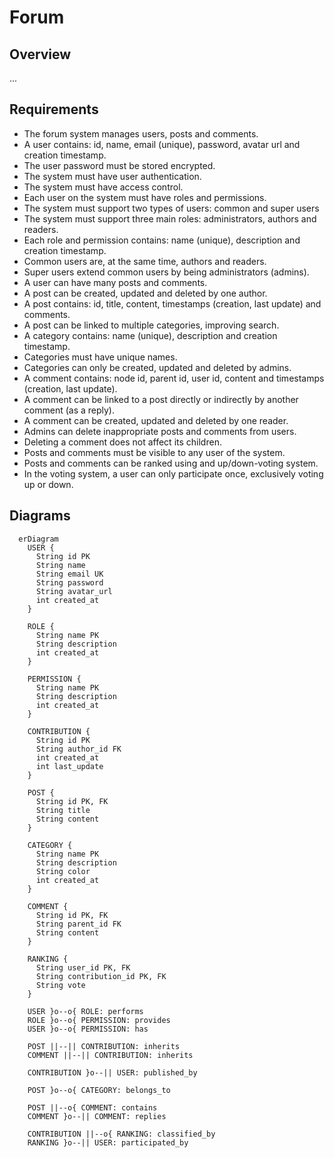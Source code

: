 # Forum

## Overview

...

## Requirements

- The forum system manages users, posts and comments.
- A user contains: id, name, email (unique), password, avatar url and creation timestamp.
- The user password must be stored encrypted.
- The system must have user authentication.
- The system must have access control.
- Each user on the system must have roles and permissions.
- The system must support two types of users: common and super users
- The system must support three main roles: administrators, authors and readers.
- Each role and permission contains: name (unique), description and creation timestamp.
- Common users are, at the same time, authors and readers.
- Super users extend common users by being administrators (admins).
- A user can have many posts and comments.
- A post can be created, updated and deleted by one author.
- A post contains: id, title, content, timestamps (creation, last update) and comments.
- A post can be linked to multiple categories, improving search.
- A category contains: name (unique), description and creation timestamp.
- Categories must have unique names.
- Categories can only be created, updated and deleted by admins.
- A comment contains: node id, parent id, user id, content and timestamps (creation, last update).
- A comment can be linked to a post directly or indirectly by another comment (as a reply).
- A comment can be created, updated and deleted by one reader.
- Admins can delete inappropriate posts and comments from users.
- Deleting a comment does not affect its children.
- Posts and comments must be visible to any user of the system.
- Posts and comments can be ranked using and up/down-voting system.
- In the voting system, a user can only participate once, exclusively voting up or down.

## Diagrams

```mermaid
  erDiagram
    USER {
      String id PK
      String name
      String email UK
      String password
      String avatar_url
      int created_at
    }

    ROLE {
      String name PK
      String description
      int created_at
    }

    PERMISSION {
      String name PK
      String description
      int created_at
    }

    CONTRIBUTION {
      String id PK
      String author_id FK
      int created_at
      int last_update
    }

    POST {
      String id PK, FK
      String title
      String content
    }

    CATEGORY {
      String name PK
      String description
      String color
      int created_at
    }

    COMMENT {
      String id PK, FK
      String parent_id FK
      String content
    }

    RANKING {
      String user_id PK, FK
      String contribution_id PK, FK
      String vote
    }

    USER }o--o{ ROLE: performs
    ROLE }o--o{ PERMISSION: provides
    USER }o--o{ PERMISSION: has

    POST ||--|| CONTRIBUTION: inherits
    COMMENT ||--|| CONTRIBUTION: inherits

    CONTRIBUTION }o--|| USER: published_by

    POST }o--o{ CATEGORY: belongs_to

    POST ||--o{ COMMENT: contains
    COMMENT }o--|| COMMENT: replies

    CONTRIBUTION ||--o{ RANKING: classified_by
    RANKING }o--|| USER: participated_by
```
